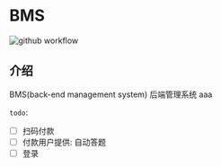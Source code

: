 # BMS 

[//]: # (<p>)

[//]: # (    <a href="https://travis-ci.org/maship/bms"><img src="https://travis-ci.org/maship/bms.svg?branch=master" alt="travis-ci"/></a>)

[//]: # (</p>)

![github workflow](https://github.com/maship/bms/actions/workflows/manual.yml/badge.svg?branch=master)

## 介绍
BMS(back-end management system) 后端管理系统
aaa

`todo`:
- [ ] 扫码付款
- [ ] 付款用户提供: 自动答题
- [ ] 登录